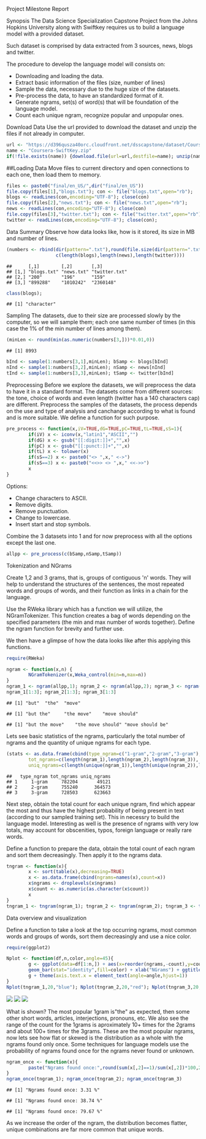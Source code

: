 Project Milestone Report

Synopsis
The Data Science Specialization Capstone Project from the Johns Hopkins University
along with Swiftkey requires us to build a language model with a provided dataset.

Such dataset is comprised by data extracted from 3 sources, news, blogs and twitter.

The procedure to develop the language model will consists on:

* Downloading and loading the data.
* Extract basic information of the files (size, number of lines)
* Sample the data, necessary due to the huge size of the datasets.
* Pre-process the data, to have an standardized format of it. 
* Generate ngrams, set(s) of word(s) that will be foundation of the language model.
* Count each unique ngram, recognize popular and unpopular ones.

Download Data
Use the url provided to download the dataset and unzip the files if not already in computer.

```r
url <- "https://d396qusza40orc.cloudfront.net/dsscapstone/dataset/Coursera-SwiftKey.zip"
name <- "Coursera-SwiftKey.zip"
if(!file.exists(name)) {download.file(url=url,destfile=name); unzip(name)}
```


##Loading Data
Move files to current directory and open connections to each one, then load them to memory.

```r
files <- paste0("final/en_US/",dir("final/en_US"))
file.copy(files[1],"blogs.txt"); con <- file("blogs.txt",open="rb"); 
blogs <- readLines(con,encoding="UTF-8"); close(con)
file.copy(files[2],"news.txt"); con <- file("news.txt",open="rb"); 
news <- readLines(con,encoding="UTF-8"); close(con)
file.copy(files[3],"twitter.txt"); con <- file("twitter.txt",open="rb"); 
twitter <- readLines(con,encoding="UTF-8"); close(con);
```


Data Summary
Observe how data looks like, how is it stored, its size in MB and number of lines.

```r
(numbers <- rbind(dir(pattern=".txt"),round(file.size(dir(pattern=".txt"))/2^20),
                  c(length(blogs),length(news),length(twitter))))
```

```
##      [,1]        [,2]       [,3]         
## [1,] "blogs.txt" "news.txt" "twitter.txt"
## [2,] "200"       "196"      "159"        
## [3,] "899288"    "1010242"  "2360148"
```

```r
class(blogs); 
```

```
## [1] "character"
```


Sampling
The datasets, due to their size are processed slowly by the computer, so we will sample them; each one same number of times (in this case the 1% of the min number of lines among them). 

```r
(minLen <- round(min(as.numeric(numbers[3,]))*0.01,0))
```

```
## [1] 8993
```

```r
bInd <- sample(1:numbers[3,1],minLen); bSamp <- blogs[bInd]
nInd <- sample(1:numbers[3,2],minLen); nSamp <- news[nInd]
tInd <- sample(1:numbers[3,3],minLen); tSamp <- twitter[bInd]
```


Preprocessing
Before we explore the datasets, we will preprocess the data to have it in a standard format.
The datasets come from different sources: the tone, choice of words and even length (twitter has a 140 characters cap) are different. Preprocess the samples of the datasets, the process depends on the use and type of analysis and canchange according to what is found and is more suitable. We define a function for such purpose.

```r
pre_process <- function(x,iV=TRUE,dG=TRUE,pC=TRUE,tL=TRUE,sS=1){
        if(iV) x <- iconv(x,"latin1","ASCII","")
        if(dG) x <- gsub("[[:digit:]]+","",x)
        if(pC) x <- gsub("[[:punct:]]+","",x)
        if(tL) x <- tolower(x)
        if(sS==2) x <- paste0("<> ",x," <->")
        if(sS==3) x <- paste0("<<>> <> ",x," <<->>")
        x
}
```
Options:

* Change characters to ASCII.
* Remove digits.
* Remove punctuation.
* Change to lowercase.
* Insert start and stop symbols.

Combine the 3 datasets into 1 and for now preprocess with all the options except the last one.

```r
allpp <- pre_process(c(bSamp,nSamp,tSamp))
```


Tokenization and NGrams

Create 1,2 and 3 grams, that is, groups of contiguous 'n' words. They will help to understand
the structures of the sentences, the most repeated words and groups of words, and their function as links in a chain for the language.

Use the RWeka library which has a function we will utilize, the NGramTokenizer. This function creates a bag of words depending on the specified parameters (the min and max number of words together). Define the ngram function for brevity and further use.

We then have a glimpse of how the data looks like after this applying this functions.


```r
require(RWeka)
```


```r
ngram <- function(x,n) {
        NGramTokenizer(x,Weka_control(min=n,max=n))
} 
ngram_1 <- ngram(allpp,1); ngram_2 <- ngram(allpp,2); ngram_3 <- ngram(allpp,3)
ngram_1[1:3]; ngram_2[1:3]; ngram_3[1:3]
```

```
## [1] "but"  "the"  "move"
```

```
## [1] "but the"     "the move"    "move should"
```

```
## [1] "but the move"    "the move should" "move should be"
```

Lets see basic statistics of the ngrams, particularly the total number of ngrams and the quantity of unique ngrams for each type.

```r
(stats <- as.data.frame(cbind(type_ngram=c("1-gram","2-gram","3-gram"),
        tot_ngrams=c(length(ngram_1),length(ngram_2),length(ngram_3)),
        uniq_ngrams=c(length(unique(ngram_1)),length(unique(ngram_2)),length(unique(ngram_3))))))
```

```
##   type_ngram tot_ngrams uniq_ngrams
## 1     1-gram     782204       49121
## 2     2-gram     755240      364573
## 3     3-gram     728503      623663
```

Next step, obtain the total count for each unique ngram, find which appear the most and thus have the highest probability of being present in text (according to our sampled training set). This in necessry to build the language model. Interesting as well is the presence of ngrams with very low totals, may account for obscenities, typos, foreign language or really rare words.

Define a function to prepare the data, obtain the total count of each ngram and sort them decreasingly. Then apply it to the ngrams data.

```r
tngram <- function(x){
        x <- sort(table(x),decreasing=TRUE)
        x <- as.data.frame(cbind(ngrams=names(x),count=x))
        x$ngrams <- droplevels(x$ngrams)
        x$count <- as.numeric(as.character(x$count))
        x
}
tngram_1 <- tngram(ngram_1); tngram_2 <- tngram(ngram_2); tngram_3 <- tngram(ngram_3)
```


Data overview and visualization

Define a function to take a look at the top occurring ngrams, most common words and groups of words, sort them decreasingly and use a nice color.

```r
require(ggplot2)
```


```r
Nplot <- function(df,n,color,angle=45){
        g <- ggplot(data=df[1:n,]) + aes(x=reorder(ngrams,-count),y=count) + 
        geom_bar(stat="identity",fill=color) + xlab("NGrams") + ggtitle(paste("Top",n,"Ngrams"))
        g + theme(axis.text.x = element_text(angle=angle,hjust=1))
}
Nplot(tngram_1,20,"blue"); Nplot(tngram_2,20,"red"); Nplot(tngram_3,20,"green")
```

![](beta2_files/figure-html/unnamed-chunk-12-1.png) ![](beta2_files/figure-html/unnamed-chunk-12-2.png) ![](beta2_files/figure-html/unnamed-chunk-12-3.png) 

What is shown? The most popular 1gram is"the" as expected, then some other short words, articles, interjections, pronouns, etc. We also see the range of the count for the 1grams is aproximately 10+ times for the 2grams and about 100+ times for the 3grams. These are the most popular ngrams, now lets see how flat or skewed is the distribution as a whole with the ngrams found only once.
Some techniques for language models use the probability of ngrams found once for the ngrams never found or unknown.


```r
ngram_once <- function(x){
        paste("Ngrams found once:",round(sum(x[,2]==1)/sum(x[,2])*100,2),"%")
}
ngram_once(tngram_1); ngram_once(tngram_2); ngram_once(tngram_3)
```

```
## [1] "Ngrams found once: 3.31 %"
```

```
## [1] "Ngrams found once: 38.74 %"
```

```
## [1] "Ngrams found once: 79.67 %"
```

As we increase the order of the ngram, the distribution becomes flatter, unique combinations are far more common that unique words. 
